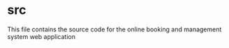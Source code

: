 # src
This file contains the source code for the online booking and management system web application

